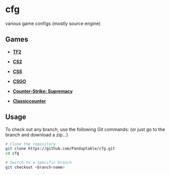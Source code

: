 # cfg
various game configs (mostly source engine)

## Games

- [**TF2**](https://github.com/Pandaptable/cfg/tree/tf2)

- [**CS2**](https://github.com/Pandaptable/cfg/tree/cs2)

- [**CSS**](https://github.com/Pandaptable/cfg/tree/css)

- [**CSGO**](https://github.com/Pandaptable/cfg/tree/csgo)

- [**Counter-Strike: Supremacy**](https://github.com/Pandaptable/cfg/tree/cs-supremacy)
  
- [**Classiccounter**](https://github.com/Pandaptable/cfg/tree/classiccounter)

## Usage

To check out any branch, use the following Git commands:
(or just go to the branch and download a zip...)

```bash
# Clone the repository
git clone https://github.com/Pandaptable/cfg.git
cd cfg

# Switch to a specific branch
git checkout <branch-name>
```
